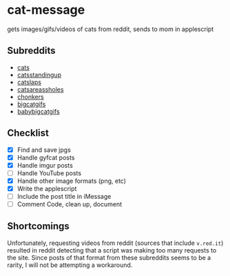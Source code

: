 # cat-message
gets images/gifs/videos of cats from reddit, sends to mom in applescript

## Subreddits

- [cats](https://www.reddit.com/r/cats)
- [catsstandingup](https://www.reddit.com/r/catsstandingup)
- [catslaps](https://www.reddit.com/r/catslaps)
- [catsareassholes](https://www.reddit.com/r/catsareassholes)
- [chonkers](https://www.reddit.com/r/chonkers)
- [bigcatgifs](https://www.reddit.com/r/bigcatgifs)
- [babybigcatgifs](https://www.reddit.com/r/babybigcatgifs)

## Checklist

- [X] Find and save jpgs
- [X] Handle gyfcat posts
- [X] Handle imgur posts
- [ ] Handle YouTube posts
- [X] Handle other image formats (png, etc)
- [X] Write the applescript
- [ ] Include the post title in iMessage
- [ ] Comment Code, clean up, document

## Shortcomings

Unfortunately, requesting videos from reddit (sources that include `v.red.it`) resulted in reddit detecting that a script was making too many requests to the site. Since posts of that format from these subreddits seems to be a rarity, I will not be attempting a workaround.
